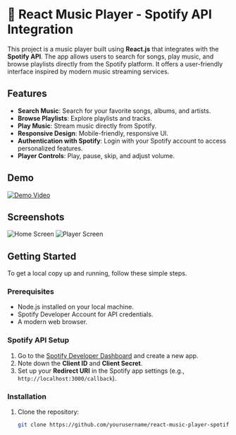 # 🎵 React Music Player - Spotify API Integration

This project is a music player built using **React.js** that integrates with the **Spotify API**. The app allows users to search for songs, play music, and browse playlists directly from the Spotify platform. It offers a user-friendly interface inspired by modern music streaming services.

## Features

- **Search Music**: Search for your favorite songs, albums, and artists.
- **Browse Playlists**: Explore playlists and tracks.
- **Play Music**: Stream music directly from Spotify.
- **Responsive Design**: Mobile-friendly, responsive UI.
- **Authentication with Spotify**: Login with your Spotify account to access personalized features.
- **Player Controls**: Play, pause, skip, and adjust volume.

## Demo

[![Demo Video](https://user-images-url.com)](https://your-live-demo-link.com)

## Screenshots

![Home Screen](https://link-to-screenshot1.com)
![Player Screen](https://link-to-screenshot2.com)

## Getting Started

To get a local copy up and running, follow these simple steps.

### Prerequisites

- Node.js installed on your local machine.
- Spotify Developer Account for API credentials.
- A modern web browser.

### Spotify API Setup

1. Go to the [Spotify Developer Dashboard](https://developer.spotify.com/dashboard/applications) and create a new app.
2. Note down the **Client ID** and **Client Secret**.
3. Set up your **Redirect URI** in the Spotify app settings (e.g., `http://localhost:3000/callback`).

### Installation

1. Clone the repository:
   ```bash
   git clone https://github.com/yourusername/react-music-player-spotify.git
